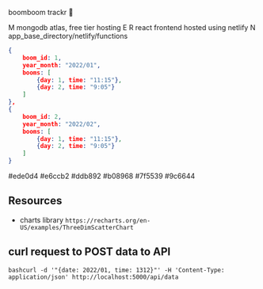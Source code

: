 boomboom trackr 💩

M mongodb atlas, free tier hosting
E
R react frontend hosted using netlify
N app_base_directory/netlify/functions

```json
{
    boom_id: 1,
    year_month: "2022/01",
    booms: [
        {day: 1, time: "11:15"},
        {day: 2, time: "9:05"}
    ]
},
{
    boom_id: 2,
    year_month: "2022/02",
    booms: [
        {day: 1, time: "11:15"},
        {day: 2, time: "9:05"}
    ]
}
```

#ede0d4
#e6ccb2
#ddb892
#b08968
#7f5539
#9c6644

## Resources

- charts library
  `https://recharts.org/en-US/examples/ThreeDimScatterChart`

## curl request to POST data to API

`bashcurl -d '"{date: 2022/01, time: 1312}"' -H 'Content-Type: application/json' http://localhost:5000/api/data`
